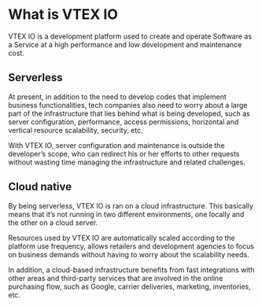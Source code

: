 # What is VTEX IO

VTEX IO is a development platform used to create and operate Software as a Service at a high performance and low development and maintenance cost.

## Serverless

At present, in addition to the need to develop codes that implement business functionalities, tech companies also need to worry about a large part of the infrastructure that lies behind what is being developed, such as server configuration, performance, access permissions, horizontal and vertical resource scalability, security, etc.

With VTEX IO, server configuration and maintenance is outside the developer’s scope, who can redirect his or her efforts to other requests without wasting time managing the infrastructure and related challenges.

## Cloud native

By being serverless, VTEX IO is ran on a cloud infrastructure. This basically means that it’s not running in two different environments, one locally and the other on a cloud server.

Resources used by VTEX IO are automatically scaled according to the platform use frequency, allows retailers and development agencies to focus on business demands without having to worry about the scalability needs.

In addition, a cloud-based infrastructure benefits from fast integrations with other areas and third-party services that are involved in the online purchasing flow, such as Google, carrier deliveries, marketing, inventories, etc.
